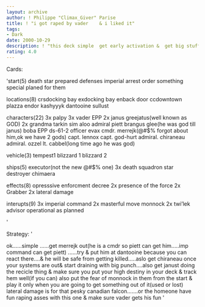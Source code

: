 ```yaml
---
layout: archive
author: ! Philippe "Climax_Giver" Parise
title: ! "i got raped by vader    & i liked it"
tags:
- Dark
date: 2000-10-29
description: ! "this deck simple  get early activation &  get big stuff out to drian or pound.....a newbie style deck....but made to win"
rating: 4.0
---
```

Cards: 

'start(5)
death star
prepared defenses
imperial arrest order
something special planed for them


locations(8)
crsdocking bay
exdocking bay
enback door
ccdowntown plazza
endor
kashyyyk
dantooine
sullust

characters(22)
3x  palpy
3x vader EPP
2x janus greejatus(well known as GOD)
2x grandma tarkin
sim aloo
admiral piett
brangus glee(he was god till janus)
boba EPP
ds-61-2
officer evax
cmdr. merrejk(@#$% forgot about him,ok we have 2 gods)
capt. lennox
capt. god-hurt
admiral. chiraneau
admiral. ozzel
lt. cabbel(long time ago he was god)

vehicle(3)
tempest1
blizzard 1
blizzard 2

ships(5)
executor(not the new @#$% one)
3x death squadron star destroyer
chimaera

effects(8)
opresssive enforcment
decree
2x presence of the force
2x Grabber
2x lateral damage

interupts(9)
3x imperial command
2x masterful move
monnock
2x twi’lek  advisor
operational as planned







'

Strategy: '

ok......simple ......get merrejk out(he is a cmdr so piett can get him.....imp command can get piett) ......try & put him at dantooine because you can react there....& he will be safe from getting killed.....aslo get chiraneau once your systems are out& start draining with big punch....also get janust doing the recicle thing & make sure you put your high destiny in your deck & track hem well(if you can)
also put the fear of monnock in them  from the start & play it only when you are going to get something out of it(used or lost)
lateral damage is for that pesky canadian falcon.......or the homeone
have fun raping asses with this one & make sure vader gets his fun
'